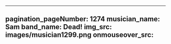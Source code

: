 ------
pagination_pageNumber: 1274
musician_name: Sam
band_name: Dead!
img_src: images/musician1299.png
onmouseover_src: 
------